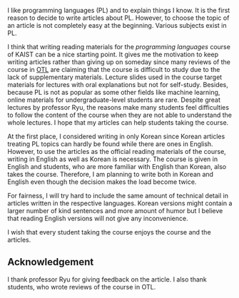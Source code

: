 I like programming languages (PL) and to explain things I know. It is the first reason to decide to write articles about PL. However, to choose the topic of an article is not completely easy at the beginning. Various subjects exist in PL.

I think that writing reading materials for the *programming languages* course of KAIST can be a nice starting point. It gives me the motivation to keep writing articles rather than giving up on someday since many reviews of the course in [OTL](https://otl.kaist.ac.kr/review/result/course/749/2/) are claiming that the course is difficult to study due to the lack of supplementary materials. Lecture slides used in the course target materials for lectures with oral explanations but not for self-study. Besides, because PL is not as popular as some other fields like machine learning, online materials for undergraduate-level students are rare. Despite great lectures by professor Ryu, the reasons make many students feel difficulties to follow the content of the course when they are not able to understand the whole lectures. I hope that my articles can help students taking the course.

At the first place, I considered writing in only Korean since Korean articles treating PL topics can hardly be found while there are ones in English. However, to use the articles as the official reading materials of the course, writing in English as well as Korean is necessary. The course is given in English and students, who are more familiar with English than Korean, also takes the course. Therefore, I am planning to write both in Korean and English even though the decision makes the load become twice.

For fairness, I will try hard to include the same amount of technical detail in articles written in the respective languages. Korean versions might contain a larger number of kind sentences and more amount of humor but I believe that reading English versions will not give any inconvenience.

I wish that every student taking the course enjoys the course and the articles.

## Acknowledgement

I thank professor Ryu for giving feedback on the article. I also thank students, who wrote reviews of the course in OTL.
